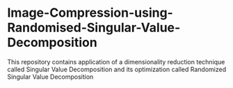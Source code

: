 # Image-Compression-using-Randomised-Singular-Value-Decomposition
This repository contains application of a dimensionality reduction technique called Singular Value Decomposition and its optimization called Randomized Singular Value Decomposition

